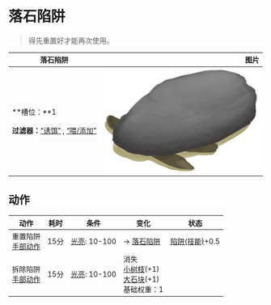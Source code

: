 # 落石陷阱  
> 得先重置好才能再次使用。  
  
  落石陷阱  |   图片   
 ----  |  ----:   
 **槽位：**1<br><br>**过滤器：**[“诱饵”](tag_Bait.md) , [“喂/添加”](tag_Feed.md)  |  ![](Sprite/DeadfallTrapTriggered.png)   
  
## 动作  
动作  |  耗时  |  条件  |  变化  |  状态  
----  |  ----  |  ----  |  ----  |  ----  
重置陷阱<br>[手部动作](HandAction.md)  |  15分  |  [光亮](Light.md): 10-100  |  → [落石陷阱](DeadfallTrap.md)  |  [陷阱(技能)](Skill_Trapping.md)+0.5  
拆除陷阱<br>[手部动作](HandAction.md)  |  15分  |  [光亮](Light.md): 10-100  |  消失<br>[小树枝](Sticks.md)(+1)<br>[大石块](StoneHeavy.md)(+1)<br>基础权重：1<br>  |    
